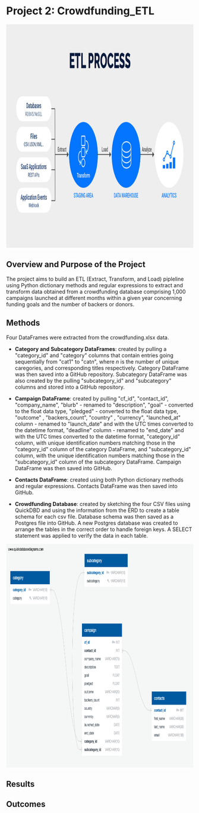 # Project 2: Crowdfunding_ETL

<p align="center">
  <img width="1200" height="600" src="https://github.com/mbarre8/Crowdfunding_ETL/blob/main/ETL-Process-for-linkedin3.png">
</p>

## Overview and Purpose of the Project 
The project aims to build an ETL (Extract, Transform, and Load) pipleline using Python dictionary methods and regular expressions to extract and transform data obtained from a crowdfunding database comprising 1,000 campaigns launched at different months within a given year concerning funding goals and the number of backers or donors.

## Methods 
Four DataFrames were extracted from the crowdfunding.xlsx data. 

* **Category and Subcategory DataFrames**: created by pulling a "category_id" and "category" columns that contain entries going sequentially from "cat1" to "cat*n*", where *n* is the number of unique caregories, and corresponding titles respectively. Category DataFrame was then saved into a GitHub repository. Subcategory DataFrame was also created by the pulling "subcategory_id" and "subcategory" columns and stored into a GitHub repository. 

* **Campaign DataFrame**: created by pulling "cf_id", "contact_id", "company_name", "blurb" - renamed to "description", "goal" - converted to the float data type,  "pledged" - converted to the float data type, "outcome" , "backers_count", "country" , "currency", "launched_at" column - renamed to "launch_date" and with the UTC times converted to the datetime format, "deadline" column - renamed to "end_date" and with the UTC times converted to the datetime format, "category_id" column, with unique identification numbers matching those in the "category_id" column of the category DataFrame, and "subcategory_id" column, with the unique identification numbers matching those in the "subcategory_id" column of the subcategory DataFrame. Campaign DataFrame was then saved into GitHub. 

* **Contacts DataFrame**: created using both Python dictionary methods and regular expressions. Contacts DataFrame was then saved into GitHub.

* **Crowdfunding Database**: created by sketching the four CSV files using QuickDBD and using the information from the ERD to create a table schema for each csv file. Database schema was then saved as a Postgres file into GitHub. A new Postgres database was created to arrange the tables in the correct order to handle foreign keys. A SELECT statement was applied to verify the data in each table. 

<p align="center">
  <img width="1200" height="600" src="ERD.png">
</p>

## Results 


## Outcomes 

